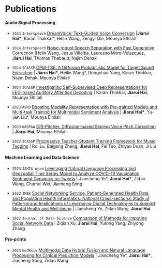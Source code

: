 
# Publications

#### Audio Signal Processing

- ``2024`` ``Interspeech`` [DreamVoice: Text-Guided Voice Conversion](https://arxiv.org/abs/2406.16314) \|**Jiarui Hai\***, Karan Thakkar*, Helin Wang, Zengyi Qin, Mounya Elhilali

- ``2024`` ``Interspeech`` [Noise-robust Speech Separation with Fast Generative Correction](https://arxiv.org/abs/2406.07461) \|Helin Wang, Jesus Villalba, Laureano Moro-Velazquez, **Jiarui Hai**, Thomas Thebaud, Najim Dehak

- ``2024`` ``ICASSP`` [DPM-TSE: A Diffusion Probabilistic Model for Target Sound Extraction](https://arxiv.org/abs/2310.04567) \| **Jiarui Hai\***, Heilin Wang\*, Dongchao Yang, Karan Thakkar, Najim Dehak, Mounya Elhilali

- ``2024`` ``ICASSP`` [Investigating Self-Supervised Deep Representations for EEG-based Auditory Attention Decoding](https://arxiv.org/abs/2311.00814) \| Karan Thakkar, **Jiarui Hai**, Mounya Elhilali
- ``2023`` ``ASRU`` [Boosting Modality Representation with Pre-trained Models and Multi-task Training for Multimodal Sentiment Analysis](https://ieeexplore.ieee.org/document/10389694) \| **Jiarui Hai\***, Yu-Jeh Liu\*, Mounya Elhilali

- ``2023`` ``WASPAA`` [Diff-Pitcher: Diffusion-based Singing Voice Pitch Correction](https://ieeexplore.ieee.org/abstract/document/10248127) \| **Jiarui Hai**, Mounya Elhilali

- ``2022`` ``ICASSP`` [Progressive Teacher-Student Training Framework for Music Tagging](https://ieeexplore.ieee.org/document/9747342) \| Rui Lu, Baigong Zheng, **Jiarui Hai**, Fei Tao, Zhiyao Duan, Ji Liu


#### Machine Learning and Data Science
- ``2023`` ``JAMIA open`` [Leveraging Natural Language Processing and Geospatial Time Series Model to Analyze COVID-19 Vaccination Sentiment Dynamics on Tweets](https://www.medrxiv.org/content/10.1101/2022.08.26.22279278v1) \| Jiancheng Ye\*, **Jiarui Hai\***, Zidan Wang, Chumei Wei, Jiacheng Song

- ``2022`` ``JMIR`` [Social Networking Service, Patient-Generated Health Data, and Population Health Informatics: National Cross-sectional Study of Patterns and Implications of Leveraging Digital Technologies to Support Mental Health and Well-being](https://www.medrxiv.org/content/10.1101/2021.06.11.21258777v1.full) \| Jiancheng Ye, Zidan Wang, **Jiarui Hai**

- ``2022`` ``Journal of Data Science`` [Comparison of Methods for Imputing Social Network Data](https://jds-online.org/journal/JDS/article/1276/info) \| Ziqian Xu, **Jiarui Hai**, Yutong Yang, Zhiyong Zhang

#### Pre-prints

- ``2023`` ``medRxiv`` [Multimodal Data Hybrid Fusion and Natural Language Processing for Clinical Prediction Models](https://www.medrxiv.org/content/10.1101/2023.08.24.23294597.abstract) \| Jiancheng Ye\*, **Jiarui Hai\***, Jiacheng Song, Zidan Wang
